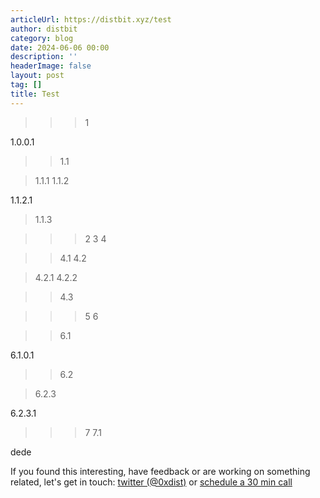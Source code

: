 ```yaml
---
articleUrl: https://distbit.xyz/test
author: distbit
category: blog
date: 2024-06-06 00:00
description: ''
headerImage: false
layout: post
tag: []
title: Test
---
```





>>>1

1.0.0.1

>>1.1

>1.1.1
>1.1.2

1.1.2.1

>1.1.3

>>>2
>>>3
>>>4

>>4.1
>>4.2

>4.2.1
>4.2.2

>>4.3

>>>5
>>>6

>>6.1

6.1.0.1
>>6.2

>6.2.3

6.2.3.1

>>>7
>>7.1

dede

If you found this interesting, have feedback or are working on something related, let's get in touch: [twitter (@0xdist)](https://twitter.com/0xdist) or [schedule a 30 min call](https://cal.com/distbit/30min)